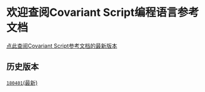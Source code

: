 # 欢迎查阅Covariant Script编程语言参考文档
[点此查阅Covariant Script参考文档的最新版本](http://covscript.org/docs/latest)
## 历史版本
[`180401`(最新)](http://covscript.org/docs/180401/content)